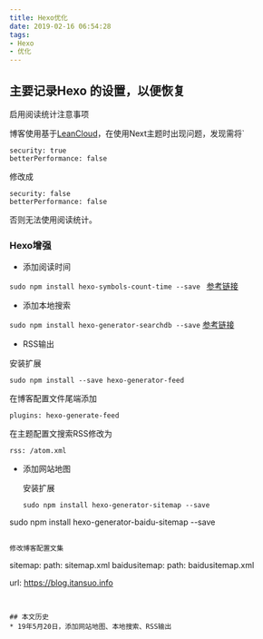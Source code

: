 ```yaml
---
title: Hexo优化
date: 2019-02-16 06:54:28
tags: 
- Hexo
- 优化
---
```


## 主要记录Hexo 的设置，以便恢复

启用阅读统计注意事项

博客使用基于[LeanCloud](https://us.leancloud.cn)，在使用Next主题时出现问题，发现需将`  

```  
security: true 
betterPerformance: false
```
修改成

```  
security: false
betterPerformance: false
```
否则无法使用阅读统计。
### Hexo增强

* 添加阅读时间

``sudo npm install hexo-symbols-count-time --save
``
[参考链接](https://github.com/theme-next/hexo-symbols-count-time)
* 添加本地搜索

``sudo npm install hexo-generator-searchdb --save``
[参考链接](https://github.com/theme-next/hexo-generator-searchdb)

* RSS输出

安装扩展

```
sudo npm install --save hexo-generator-feed
```

在博客配置文件尾端添加

```
plugins: hexo-generate-feed
```

在主题配置文搜索RSS修改为

```
rss: /atom.xml
```




* 添加网站地图

  安装扩展
  
  ``` 
  sudo npm install hexo-generator-sitemap --save
sudo npm install hexo-generator-baidu-sitemap --save 
  ```
  
  修改博客配置文集
  
  ``` 
  sitemap: 
    path: sitemap.xml
  baidusitemap:
    path: baidusitemap.xml
  
  url: https://blog.itansuo.info
  ```
  

## 本文历史
* 19年5月20日，添加网站地图、本地搜索、RSS输出